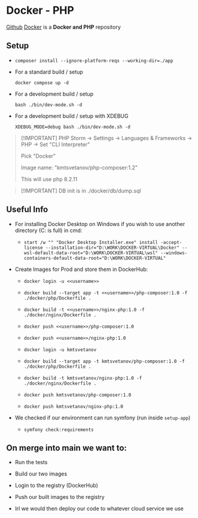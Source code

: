# Docker - PHP

[Github][1] [Docker][2] is a **Docker and PHP** repository


Setup
------------
* ``composer install --ignore-platform-reqs --working-dir=./app``


* For a standard build / setup
  
  ``docker compose up -d ``

* For a development build / setup

  ``bash ./bin/dev-mode.sh -d``

* For a development build / setup with XDEBUG
  
  ``XDEBUG_MODE=debug bash ./bin/dev-mode.sh -d``

> [!IMPORTANT] PHP Storm -> Settings -> Languages & Frameworks -> PHP -> Set "CLI Interpreter"
> 
> Pick "Docker" 
> 
> Image name: "kmtsvetanov/php-composer:1.2"
> 
>  This will use php 8.2.11

> [!IMPORTANT] DB init is in ./docker/db/dump.sql

Useful Info
------------
* For installing Docker Desktop on Windows if you wish to use another directory (C: is full) in cmd:
  
  *
    ``start /w "" "Docker Desktop Installer.exe" install -accept-license --installation-dir="D:\WORK\DOCKER-VIRTUAL\Docker" --wsl-default-data-root="D:\WORK\DOCKER-VIRTUAL\wsl" --windows-containers-default-data-root="D:\WORK\DOCKER-VIRTUAL"``


* Create Images for Prod and store them in DockerHub:
  
  * ``docker login -u <<username>>`` 
  * ``docker build --target app -t <<username>>/php-composer:1.0 -f ./docker/php/Dockerfile .``
  * ``docker build -t <<username>>/nginx-php:1.0 -f ./docker/nginx/Dockerfile .`` 
  * ``docker push <<username>>/php-composer:1.0`` 
  * ``docker push <<username>>/nginx-php:1.0`` 
  
  * ``docker login -u kmtsvetanov`` 
  * ``docker build --target app -t kmtsvetanov/php-composer:1.0 -f ./docker/php/Dockerfile .``
  * ``docker build -t kmtsvetanov/nginx-php:1.0 -f ./docker/nginx/Dockerfile .`` 
  * ``docker push kmtsvetanov/php-composer:1.0`` 
  * ``docker push kmtsvetanov/nginx-php:1.0`` 


* We checked if our environment can run symfony (run inside `setup-app`)
  * ``symfony check:requirements``

On merge into main we want to:
------------
* Run the tests
* Build our two images
* Login to the registry (DockerHub)
* Push our built images to the registry


* Irl we would then deploy our code to whatever cloud service we use


[1]: https://github.com/KMTsvetanov/Setup
[2]: https://hub.docker.com/search?q=kmtsvetanov%2F


